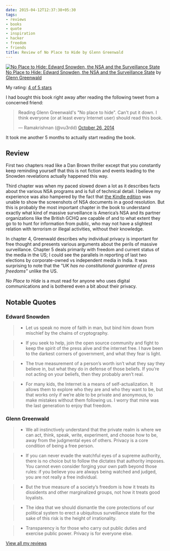 ```yaml
---
date: 2015-04-12T12:37:38+05:30
tags:
- reviews
- books
- quote
- inspiration
- hacker
- freedom
- friends
title: Review of No Place to Hide by Glenn Greenwald
---
```


[![No Place to Hide: Edward Snowden, the NSA and the Surveillance State](https://d.gr-assets.com/books/1400085994m/22087239.jpg)](https://www.goodreads.com/book/show/22087239-no-place-to-hide)[No Place to Hide: Edward Snowden, the NSA and the Surveillance State](https://www.goodreads.com/book/show/22087239-no-place-to-hide) by [Glenn Greenwald](https://www.goodreads.com/author/show/205996.Glenn_Greenwald)

My rating: [4 of 5 stars](https://www.goodreads.com/review/show/1089540211)

I had bought this book right away after reading the following tweet from a concerned friend:

<blockquote class="twitter-tweet tw-align-center" lang="en"><p>Reading Glenn Greenwald&#39;s &quot;No place to hide&quot;. Can&#39;t put it down. I think everyone (or at least every Internet user) should read this book.</p>&mdash; Ramakrishnan (@vu3rdd) <a href="https://twitter.com/vu3rdd/status/526340699390623745">October 26, 2014</a></blockquote>
<script async src="//platform.twitter.com/widgets.js" charset="utf-8"></script>

It took me another 5 months to actually start reading the book.

## Review

First two chapters read like a Dan Brown thriller except that you constantly keep reminding yourself that this is not fiction and events leading to the Snowden revelations actually happened this way.

Third chapter was when my paced slowed down a lot as it describes facts about the various NSA programs and is full of technical detail. I believe my experience was also hampered by the fact that [the Kindle edition](http://www.amazon.in/No-Place-Hide-Snowden-Surveillance-ebook/dp/B00I5A2X8Y) was unable to show the screenshots of NSA documents in a good resolution. But this is probably the most important chapter in the book to understand exactly what kind of massive surveillance is America’s NSA and its partner organizations like the British GCHQ are capable of and to what extent they go to to hunt for information from public, who may not have a slightest relation with terrorism or illegal activities, without their knowledge.

In chapter 4, Greenwald describes why individual privacy is important for free thought and presents various arguments about the perils of massive surveillance. Chapter 5 deals primarily with freedom and current status of the media in the US; I could see the parallels in reporting of last two elections by corporate-owned vs independent media in India. It was surprising to note that the _"UK has no constitutional guarantee of press freedoms"_ unlike the US.

_No Place to Hide_ is a must read for anyone who uses digital communications and is bothered even a bit about their privacy.

## Notable Quotes

### Edward Snowden

> - Let us speak no more of faith in man, but bind him down from mischief by the chains of cryptography.

> - If you seek to help, join the open source community and fight to keep the spirit of the press alive and the internet free. I have been to the darkest corners of government, and what they fear is light.

> - The true measurement of a person’s worth isn’t what they say they believe in, but what they do in defense of those beliefs. If you’re not acting on your beliefs, then they probably aren’t real.

> - For many kids, the Internet is a means of self-actualization. It allows them to explore who they are and who they want to be, but that works only if we’re able to be private and anonymous, to make mistakes without them following us. I worry that mine was the last generation to enjoy that freedom.

### Glenn Greenwald

> - We all instinctively understand that the private realm is where we can act, think, speak, write, experiment, and choose how to be, away from the judgmental eyes of others. Privacy is a core condition of being a free person.

> - If you can never evade the watchful eyes of a supreme authority, there is no choice but to follow the dictates that authority imposes. You cannot even consider forging your own path beyond those rules: if you believe you are always being watched and judged, you are not really a free individual.

> - But the true measure of a society’s freedom is how it treats its dissidents and other marginalized groups, not how it treats good loyalists.

> - The idea that we should dismantle the core protections of our political system to erect a ubiquitous surveillance state for the sake of this risk is the height of irrationality.

> - Transparency is for those who carry out public duties and exercise public power. Privacy is for everyone else.

[View all my reviews](https://www.goodreads.com/review/list/6520743-kartik-singhal)

